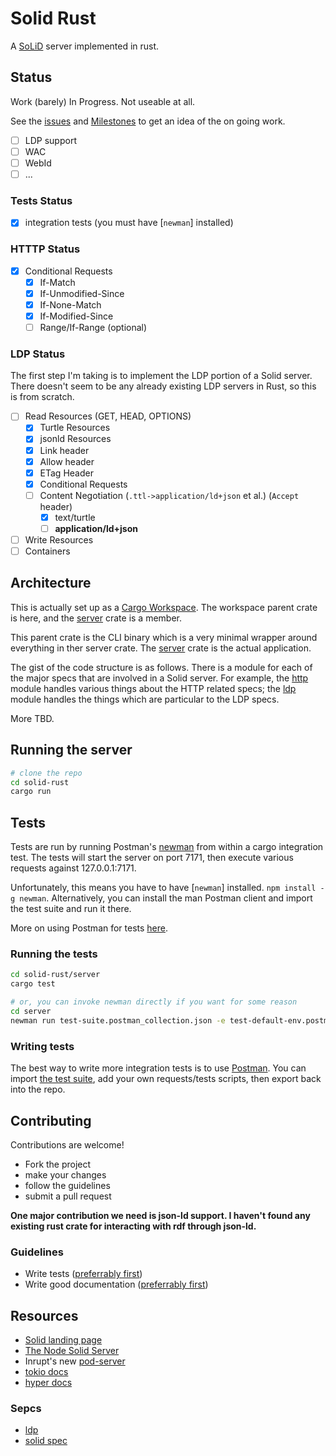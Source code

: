 # Solid Rust

A [SoLiD] server implemented in rust.

## Status

Work (barely) In Progress. Not useable at all.

See the [issues](https://github.com/JordanShurmer/solid-rust/issues) and [Milestones](https://github.com/JordanShurmer/solid-rust/milestones) to get an idea of the on going work.

- [ ] LDP support
- [ ] WAC
- [ ] WebId
- [ ] ...

### Tests Status

- [x] integration tests (you must have [`newman`] installed)

### HTTTP Status

- [x] Conditional Requests
  - [x] If-Match
  - [x] If-Unmodified-Since
  - [x] If-None-Match
  - [x] If-Modified-Since
  - [ ] Range/If-Range (optional)

### LDP Status

The first step I'm taking is to implement the LDP portion of a Solid server. There doesn't seem to be any already existing LDP servers in Rust, so this is from scratch.

- [ ] Read Resources (GET, HEAD, OPTIONS)
  - [x] Turtle Resources
  - [x] jsonld Resources
  - [x] Link header
  - [x] Allow header
  - [x] ETag Header
  - [x] Conditional Requests
  - [ ] Content Negotiation (`.ttl->application/ld+json` et al.) (`Accept` header)
    - [x] text/turtle
    - [ ] **application/ld+json**
- [ ] Write Resources
- [ ] Containers

## Architecture

This is actually set up as a [Cargo Workspace](https://doc.rust-lang.org/nightly/book/ch14-03-cargo-workspaces.html). The workspace parent crate is here, and the [server](./server) crate is a member.

This parent crate is the CLI binary which is a very minimal wrapper around everything in ther server crate. The [server](./server) crate is the actual application.

The gist of the code structure is as follows. There is a module for each of the major specs that are involved in a Solid server. For example, the [http](./server/http) module handles various things about the HTTP related specs; the [ldp](./server/ldp) module handles the things which are particular to the LDP specs.

More TBD.

## Running the server

```bash
# clone the repo
cd solid-rust
cargo run
```

## Tests

Tests are run by running Postman's [newman] from within a cargo integration test. The tests will start the server on port 7171, then execute various requests against 127.0.0.1:7171.

Unfortunately, this means you have to have [`newman`] installed. `npm install -g newman`. Alternatively, you can install the man Postman client and import the test suite and run it there.

More on using Postman for tests [here](https://www.getpostman.com/automated-testing).

### Running the tests

```bash
cd solid-rust/server
cargo test

# or, you can invoke newman directly if you want for some reason
cd server
newman run test-suite.postman_collection.json -e test-default-env.postman_environment.json
```

### Writing tests

The best way to write more integration tests is to use [Postman](https://www.getpostman.com/). You can import [the test suite](./server/tests/test-suite.postman_collection.json), add your own requests/tests scripts, then export back into the repo.

## Contributing

Contributions are welcome!

- Fork the project
- make your changes
- follow the guidelines
- submit a pull request

**One major contribution we need is json-ld support. I haven't found any existing rust crate for interacting with rdf through json-ld.**

### Guidelines

- Write tests ([preferrably first](http://www.butunclebob.com/ArticleS.UncleBob.TheThreeRulesOfTdd))
- Write good documentation ([preferrably first](https://gist.github.com/zsup/9434452))

## Resources

- [Solid landing page][SoLiD]
- [The Node Solid Server][nss]
- Inrupt's new [pod-server]
- [tokio docs](https://docs.rs/tokio)
- [hyper docs](https://docs.rs/hyper)

### Sepcs

- [ldp]
- [solid spec]

[ldp]: https://www.w3.org/TR/ldp/
[solid spec]: https://github.com/solid/specification
[SoLid]: https://solid.github.io/
[pod-server]: https://github.com/inrupt/pod-server
[nss]: https://github.com/solid/node-solid-server
[newman]: https://learning.getpostman.com/docs/postman/collection_runs/command_line_integration_with_newman/
